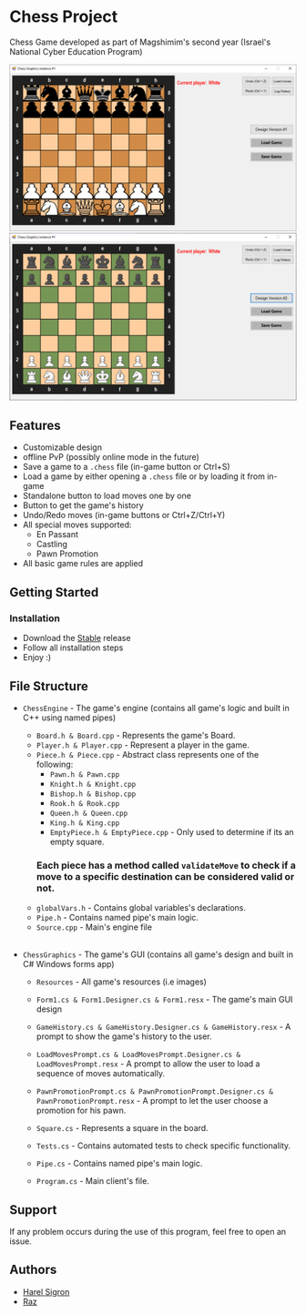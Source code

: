 # Chess Project

Chess Game developed as part of Magshimim's second year (Israel's National Cyber Education Program)

![Showcase design v1](./ChessEngine/Resources/ChessClientV1.png)
![Showcase design v2](./ChessEngine/Resources/ChessClientV2.png)

## Features

* Customizable design
* offline PvP (possibly online mode in the future)
* Save a game to a `.chess` file (in-game button or Ctrl+S)
* Load a game by either opening a `.chess` file or by loading it from in-game
* Standalone button to load moves one by one
* Button to get the game's history
* Undo/Redo moves (in-game buttons or Ctrl+Z/Ctrl+Y)
* All special moves supported:
    * En Passant
    * Castling
    * Pawn Promotion
* All basic game rules are applied
## Getting Started


### Installation

* Download the [Stable](https://github.com/itssigron/Magshimim-GifMaker/releases/tag/v1.0.0) release
* Follow all installation steps
* Enjoy :)
## File Structure

* `ChessEngine` - The game's engine (contains all game's logic and built in C++ using named pipes)
    * `Board.h & Board.cpp` - Represents the game's Board.
    * `Player.h & Player.cpp` - Represent a player in the game.
    * `Piece.h & Piece.cpp` - Abstract class represents one of the following:
        * `Pawn.h & Pawn.cpp`
        * `Knight.h & Knight.cpp`
        * `Bishop.h & Bishop.cpp`
        * `Rook.h & Rook.cpp`
        * `Queen.h & Queen.cpp`
        * `King.h & King.cpp`
        * `EmptyPiece.h & EmptyPiece.cpp` - Only used to determine if its an empty square.<br>
        ### Each piece has a method called `validateMove` to check if a move to a specific destination can be considered valid or not.<br>
    * `globalVars.h` - Contains global variables's declarations.
    * `Pipe.h` - Contains named pipe's main logic.
    * `Source.cpp` - Main's engine file<br><br>

* `ChessGraphics` - The game's GUI (contains all game's design and built in C# Windows forms app)
    * `Resources` - All game's resources (i.e images)
    * `Form1.cs & Form1.Designer.cs & Form1.resx` - The game's main GUI design
    * `GameHistory.cs & GameHistory.Designer.cs & GameHistory.resx` - A prompt to show the game's history to the user.

    * `LoadMovesPrompt.cs & LoadMovesPrompt.Designer.cs & LoadMovesPrompt.resx` - A prompt to allow the user to load a sequence of moves automatically.

    * `PawnPromotionPrompt.cs & PawnPromotionPrompt.Designer.cs & PawnPromotionPrompt.resx` - A prompt to let the user choose a promotion for his pawn.    
    * `Square.cs` - Represents a square in the board.
    * `Tests.cs` - Contains automated tests to check specific functionality.
    * `Pipe.cs` - Contains named pipe's main logic.
    * `Program.cs` - Main client's file.
## Support

If any problem occurs during the use of this program, feel free to open an issue.

## Authors

- [Harel Sigron](https://gitlab.com/itssigron)
- [Raz](https://gitlab.com/Razkoo)